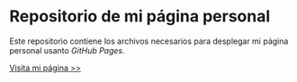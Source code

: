 # Repositorio de mi página personal

Este repositorio contiene los archivos necesarios para desplegar mi página personal usanto _GitHub Pages_.

[Visita mi página >>](https://javier-mdcg.github.io)